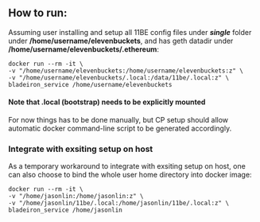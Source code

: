 ## How to run:

Assuming user installing and setup all 11BE config files under ***single*** folder under __/home/username/elevenbuckets__, and has geth datadir under __/home/username/elevenbuckets/.ethereum__:

```
docker run --rm -it \
-v "/home/username/elevenbuckets:/home/username/elevenbuckets:z" \
-v "/home/username/elevenbuckets/.local:/data/11be/.local:z" \
bladeiron_service /home/username/elevenbuckets
```
#### Note that .local (bootstrap) needs to be explicitly mounted
For now things has to be done manually, but CP setup should allow automatic docker command-line script to be generated accordingly.

### Integrate with exsiting setup on host 

As a temporary workaround to integrate with exsiting setup on host, one can also choose to bind the whole user home directory into docker image:

```
docker run --rm -it \
-v "/home/jasonlin:/home/jasonlin:z" \
-v "/home/jasonlin/11be/.local:/home/jasonlin/11be/.local:z" \
bladeiron_service /home/jasonlin
```
